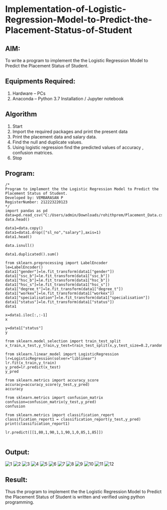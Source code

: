 # Implementation-of-Logistic-Regression-Model-to-Predict-the-Placement-Status-of-Student

## AIM:
To write a program to implement the the Logistic Regression Model to Predict the Placement Status of Student.

## Equipments Required:
1. Hardware – PCs
2. Anaconda – Python 3.7 Installation / Jupyter notebook

## Algorithm
1. Start
2. Import the required packages and print the present data
3. Print the placement data and salary data.
4. Find the null and duplicate values.
5. Using logistic regression find the predicted values of accuracy , confusion matrices.
6. Stop

## Program:
```
/*
Program to implement the the Logistic Regression Model to Predict the Placement Status of Student.
Developed by: VEMBARASAN P
RegisterNumber: 212223220123
*/
import pandas as pd
data=pd.read_csv("C:/Users/admin/Downloads/rohithprem/Placement_Data.csv")
data.head()

data1=data.copy()
data1=data1.drop(["sl_no","salary"],axis=1)
data1.head()

data.isnull()

data1.duplicated().sum()

from sklearn.preprocessing import LabelEncoder
le=LabelEncoder()
data1["gender"]=le.fit_transform(data1["gender"])
data1["ssc_b"]=le.fit_transform(data1["ssc_b"])
data1["hsc_b"]=le.fit_transform(data1["hsc_b"])
data1["hsc_s"]=le.fit_transform(data1["hsc_s"])
data1["degree_t"]=le.fit_transform(data1["degree_t"])
data1["workex"]=le.fit_transform(data1["workex"])
data1["specialisation"]=le.fit_transform(data1["specialisation"])
data1["status"]=le.fit_transform(data1["status"])
data1

x=data1.iloc[:,:-1]
x

y=data1["status"]
y

from sklearn.model_selection import train_test_split
x_train,x_test,y_train,y_test=train_test_split(x,y,test_size=0.2,random_state=0)

from sklearn.linear_model import LogisticRegression
lr=LogisticRegression(solver="liblinear")
lr.fit(x_train,y_train)
y_pred=lr.predict(x_test)
y_pred

from sklearn.metrics import accuracy_score
accuracy=accuracy_score(y_test,y_pred)
accuracy

from sklearn.metrics import confusion_matrix
confusion=confusion_matrix(y_test,y_pred)
confusion

from sklearn.metrics import classification_report
classification_report1 = classification_report(y_test,y_pred)
print(classification_report1)

lr.predict([[1,80,1,90,1,1,90,1,0,85,1,85]])
 

```

## Output:
![1](https://github.com/23003250/Implementation-of-Logistic-Regression-Model-to-Predict-the-Placement-Status-of-Student/assets/146315115/38233e24-9e44-4a73-bbd4-e6f2eeff17cd)
![2](https://github.com/23003250/Implementation-of-Logistic-Regression-Model-to-Predict-the-Placement-Status-of-Student/assets/146315115/ff502714-439d-42a7-82cb-ca172496973a)
![3](https://github.com/23003250/Implementation-of-Logistic-Regression-Model-to-Predict-the-Placement-Status-of-Student/assets/146315115/fc5d9131-8f99-4e48-9373-c212025c6c9e)
![4](https://github.com/23003250/Implementation-of-Logistic-Regression-Model-to-Predict-the-Placement-Status-of-Student/assets/146315115/8b1a45c2-5ffa-45f0-8b20-ba3ad2dfd08f)
![5](https://github.com/23003250/Implementation-of-Logistic-Regression-Model-to-Predict-the-Placement-Status-of-Student/assets/146315115/baab7f26-60b1-467a-b783-5acb3994427f)
![6](https://github.com/23003250/Implementation-of-Logistic-Regression-Model-to-Predict-the-Placement-Status-of-Student/assets/146315115/4ef74eef-f93e-4b8c-ac7c-c68bc731b279)
![7](https://github.com/23003250/Implementation-of-Logistic-Regression-Model-to-Predict-the-Placement-Status-of-Student/assets/146315115/1f74d6d5-dfae-4e03-8991-484d014f32f1)
![8](https://github.com/23003250/Implementation-of-Logistic-Regression-Model-to-Predict-the-Placement-Status-of-Student/assets/146315115/08339dfc-316f-41f8-a9f6-bf2ae2ae3a2f)
![9](https://github.com/23003250/Implementation-of-Logistic-Regression-Model-to-Predict-the-Placement-Status-of-Student/assets/146315115/5770d9ac-6e44-452f-8717-6c3780efa0fa)
![10](https://github.com/23003250/Implementation-of-Logistic-Regression-Model-to-Predict-the-Placement-Status-of-Student/assets/146315115/54940b22-1e90-4eef-bb8c-eb9a4ae82519)
![11](https://github.com/23003250/Implementation-of-Logistic-Regression-Model-to-Predict-the-Placement-Status-of-Student/assets/146315115/58a5fdf3-fb3c-43a6-8700-35ab7079cb50)
![12](https://github.com/23003250/Implementation-of-Logistic-Regression-Model-to-Predict-the-Placement-Status-of-Student/assets/146315115/bc894fe8-84b3-431d-83ae-0263d9fddff3)



## Result:
Thus the program to implement the the Logistic Regression Model to Predict the Placement Status of Student is written and verified using python programming.
